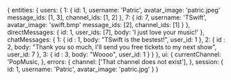 {
  entities: {
    users: {
      1: {
        id: 1,
        username: 'Patric',
        avatar_image: 'patric.jpeg'
        message_ids: [1, 3],
        channel_ids: [1, 2]
      },
      7: {
        id: 7,
        username: 'TSwift',
        avatar_image: 'swift.bmp'
        message_ids: [2],
        channel_ids: [1]
      }
    },
    directMessages: {
      id: 1,
      user_ids: [7],
      body: 'I just love your music!'
        },
    chatMessages: {
      1: {
        id : 1,
        body: "TSwift is the bestest!",
        user_id: 1
      },
      2: {
        id : 2,
        body: "Thank you so much, I'll send you free tickets to my next show",
        user_id: 7
      },
      3: {
        id : 3,
        body: "Woooo",
        user_id: 1
	}
    }
  },
  ui: {
    currentChannel: 'PopMusic,
  },
  errors: {
    channel: ['That channel does not exist'],
  },
  session: {
    id: 1,
    username: 'Patric',
    avatar_image: 'patric.jpg'
  }
}
